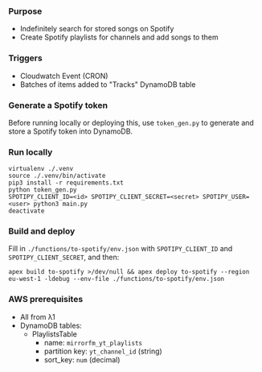 ### Purpose

- Indefinitely search for stored songs on Spotify
- Create Spotify playlists for channels and add songs to them

### Triggers

 - Cloudwatch Event (CRON)
 - Batches of items added to "Tracks" DynamoDB table

### Generate a Spotify token

Before running locally or deploying this, use `token_gen.py` to generate and store a Spotify token into DynamoDB.

### Run locally

    virtualenv ./.venv
    source ./.venv/bin/activate
    pip3 install -r requirements.txt
    python token_gen.py
    SPOTIPY_CLIENT_ID=<id> SPOTIPY_CLIENT_SECRET=<secret> SPOTIPY_USER=<user> python3 main.py
    deactivate

### Build and deploy

Fill in `./functions/to-spotify/env.json` with `SPOTIPY_CLIENT_ID` and `SPOTIPY_CLIENT_SECRET`, and then:

    apex build to-spotify >/dev/null && apex deploy to-spotify --region eu-west-1 -ldebug --env-file ./functions/to-spotify/env.json

### AWS prerequisites

 - All from λ1
 - DynamoDB tables:
    - PlaylistsTable
        - name: `mirrorfm_yt_playlists`
        - partition key: `yt_channel_id` (string)
        - sort_key: `num` (decimal)